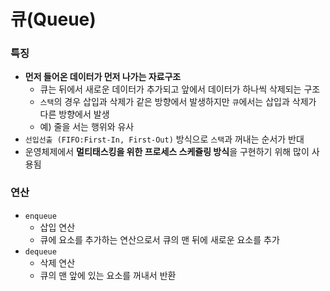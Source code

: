 # 큐(Queue)

### 특징

- **먼저 들어온 데이터가 먼저 나가는 자료구조**
  - 큐는 뒤에서 새로운 데이터가 추가되고 앞에서 데이터가 하나씩 삭제되는 구조
  - `스택`의 경우 삽입과 삭제가 같은 방향에서 발생하지만 `큐`에서는 삽입과 삭제가 다른 방향에서 발생
  - 예) 줄을 서는 행위와 유사
- `선입선출 (FIFO:First-In, First-Out)` 방식으로 `스택`과 꺼내는 순서가 반대
- 운영체제에서 **멀티태스킹을 위한 프로세스 스케쥴링 방식**을 구현하기 위해 많이 사용됨



### 연산

- `enqueue`
  - 삽입 연산
  - 큐에 요소를 추가하는 연산으로서 큐의 맨 뒤에 새로운 요소를 추가
- `dequeue`
  - 삭제 연산
  - 큐의 맨 앞에 있는 요소를 꺼내서 반환